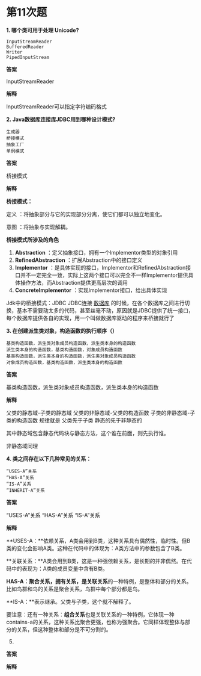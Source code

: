 # 第11次题

**1. 哪个类可用于处理 Unicode?**

```
InputStreamReader
BufferedReader
Writer
PipedInputStream
```

**答案**

InputStreamReader

**解释**

InputStreamReader可以指定字符编码格式



**2. Java数据库连接库JDBC用到哪种设计模式?**

```
生成器
桥接模式
抽象工厂
单例模式
```

**答案**

桥接模式

**解释**

**桥接模式：**

定义 ：将抽象部分与它的实现部分分离，使它们都可以独立地变化。

意图 ：将抽象与实现解耦。

**桥接模式所涉及的角色**

1. **Abstraction** ：定义抽象接口，拥有一个Implementor类型的对象引用
2. **RefinedAbstraction** ：扩展Abstraction中的接口定义
3. **Implementor** ：是具体实现的接口，Implementor和RefinedAbstraction接口并不一定完全一致，实际上这两个接口可以完全不一样Implementor提供具体操作方法，而Abstraction提供更高层次的调用
4. **ConcreteImplementor** ：实现Implementor接口，给出具体实现

Jdk中的桥接模式：JDBC
JDBC连接 [数据库](http://www.2cto.com/database/) 的时候，在各个数据库之间进行切换，基本不需要动太多的代码，甚至丝毫不动，原因就是JDBC提供了统一接口，每个数据库提供各自的实现，用一个叫做数据库驱动的程序来桥接就行了



**3.  在创建派生类对象，构造函数的执行顺序（）**

```
基类构造函数，派生类对象成员构造函数，派生类本身的构造函数
派生类本身的构造函数，基类构造函数，对象成员构造函数
基类构造函数，派生类本身的构造函数，派生类对象成员构造函数
对象成员构造函数，基类构造函数，派生类本身的构造函数
```

**答案**

基类构造函数，派生类对象成员构造函数，派生类本身的构造函数

**解释**

父类的静态域-子类的静态域 父类的非静态域-父类的构造函数 子类的非静态域-子类的构造函数 规律就是 父类先于子类 静态的先于非静态的

其中静态域包含静态代码块与静态方法，这个谁在前面，则先执行谁。

非静态域同理



**4. 类之间存在以下几种常见的关系：**

```
“USES-A”关系
“HAS-A”关系
“IS-A”关系
“INHERIT-A”关系
```

**答案**

“USES-A”关系
“HAS-A”关系
“IS-A”关系

**解释**

**USES-A：**依赖关系，A类会用到B类，这种关系具有偶然性，临时性。但B类的变化会影响A类。这种在代码中的体现为：A类方法中的参数包含了B类。

**关联关系：**A类会用到B类，这是一种强依赖关系，是长期的并非偶然。在代码中的表现为：A类的成员变量中含有B类。

**HAS-A：**聚合关系，拥有关系，是**关联关系**的一种特例，是整体和部分的关系。比如鸟群和鸟的关系是聚合关系，鸟群中每个部分都是鸟。

**IS-A：**表示继承。父类与子类，这个就不解释了。

要注意：还有一种关系：**组合关系**也是关联关系的一种特例，它体现一种contains-a的关系，这种关系比聚合更强，也称为强聚合。它同样体现整体与部分的关系，但这种整体和部分是不可分割的。



5.

**答案**



**解释**

